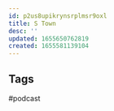 ```yaml
---
id: p2us8upikrynsrplmsr9oxl
title: S Town
desc: ''
updated: 1655650762819
created: 1655581139104
---
```


## Tags

#podcast
